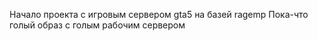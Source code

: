 Начало проекта с игровым сервером gta5 на базей ragemp
Пока-что голый образ с голым рабочим сервером